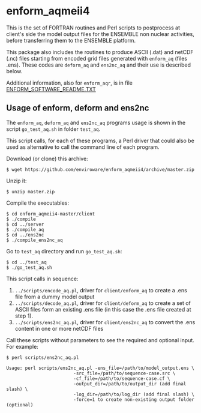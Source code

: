 # enform_aqmeii4

This is the set of FORTRAN routines and Perl scripts to postprocess at client's side the model output files for the ENSEMBLE non nuclear activities, before transferring them to the ENSEMBLE platform.

This package also includes the routines to produce ASCII (.dat) and netCDF (.nc) files starting from encoded grid files generated with `enform_aq` (files .ens). These codes are `deform_aq` and `ens2nc_aq` and their use is described below.


Additional information, also for `enform_aqr`, is in file [ENFORM_SOFTWARE_README.TXT](ENFORM_SOFTWARE_README.TXT)



## Usage of enform, deform and ens2nc

The `enform_aq`, `deform_aq` and `ens2nc_aq` programs usage is shown in the script `go_test_aq.sh` in folder `test_aq`. 

This script calls, for each of these programs, a Perl driver that could also be used as alternative to call the command line of each program.

Download (or clone) this archive:
```
$ wget https://github.com/enviroware/enform_aqmeii4/archive/master.zip
```
Unzip it:
```
$ unzip master.zip
```
Compile the executables:
```
$ cd enform_aqmeii4-master/client
$ ./compile
$ cd ../server
$ ./compile_aq
$ cd ../ens2nc
$ ./compile_ens2nc_aq
```
Go to `test_aq` directory and run `go_test_aq.sh`:
```
$ cd ../test_aq
$ ./go_test_aq.sh
```
This script calls in sequence:

1. `../scripts/encode_aq.pl`, driver for `client/enform_aq` to create a .ens file from a dummy model output
2. `../scripts/decode_aq.pl`, driver for `client/deform_aq` to create a set of ASCII files form an existing .ens file (in this case the .ens file created at step 1).
3. `../scripts/ens2nc_aq.pl`, driver for `client/ens2nc_aq` to convert the .ens content in one or more netCDF files

Call these scripts without parameters to see the required and optional input. For example:
```
$ perl scripts/ens2nc_aq.pl 

Usage: perl scripts/ens2nc_aq.pl -ens_file=/path/to/model_output.ens \
                         -src_file=/path/to/sequence-case.src \
                         -cf_file=/path/to/sequence-case.cf \
                         -output_dir=/path/to/output_dir (add final slash) \
                         -log_dir=/path/to/log_dir (add final slash) \
                         -force=1 to create non-existing output folder (optional)
```






